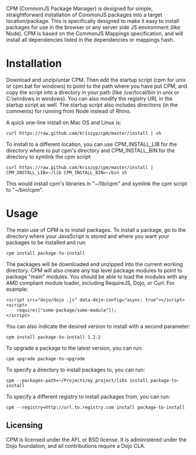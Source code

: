 CPM (CommonJS Package Manager) is designed for simple, straightforward installation
of CommonJS packages into a target location/package. This is specifically designed to
make it easy to install packages for use in the browser or any server side JS
environment (like Node). CPM is based on the CommonJS Mappings specification,
and will install all dependencies listed in the dependencies or mappings hash.

# Installation

Download and unzip/untar CPM. Then edit the startup script (cpm for unix or cpm.bat
for windows) to point to the path where you have put CPM, and copy the script into
a directory in your path (like /usr/local/bin in unix or C:\windows in windows). You
can also modify the registry URL in the startup script as well. The startup script also
includes directions (in the comments) for running from Node instead of Rhino.

A quick one-line install on Mac OS and Linux is:

	curl https://raw.github.com/kriszyp/cpm/master/install | sh

To install to a different location, you can use CPM_INSTALL_LIB for the directory where
to put cpm's directory and CPM_INSTALL_BIN for the directory to symlink the cpm script:

    curl https://raw.github.com/kriszyp/cpm/master/install | CPM_INSTALL_LIB=~/lib CPM_INSTALL_BIN=~/bin sh

This would install cpm's libraries in "~/lib/cpm" and symlink the cpm script to "~/bin/cpm".

# Usage

The main use of CPM is to install packages. To install a package, go to the directory
where your JavaScript is stored and where you want your packages to be installed and run:

    cpm install package-to-install

The packages will be downloaded and unzipped into the current working directory. CPM
will also create any top level package modules to point to package "main" modules.
You should be able to load the modules with any AMD compliant module loader, including
RequireJS, Dojo, or Curl. For example:

    <script src="dojo/dojo .js" data-dojo-config="async: true"></script>
    <script>
        require(["some-package/some-module"]);
    </script>

You can also indicate the desired version to install with a second parameter:

    cpm install package-to-install 1.2.2

To upgrade a package to the latest version, you can run:

    cpm upgrade package-to-upgrade

To specify a directory to install packages to, you can run:

    cpm --packages-path=~/Projects/my_project/libs install package-to-install

To specify a different registry to install packages from, you can run:

    cpm --registry=http://url.to.registry.com install package-to-install

Licensing
--------

CPM is licensed under the AFL or BSD license. It is administered under the Dojo foundation,
and all contributions require a Dojo CLA.
